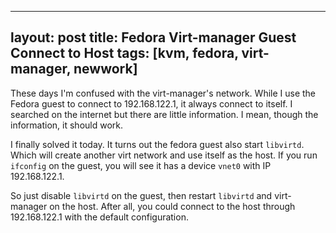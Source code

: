 
---
layout: post
title: Fedora Virt-manager Guest Connect to Host
tags: [kvm, fedora, virt-manager, newwork]
---

These days I'm confused with the virt-manager's network. While I use the Fedora guest to connect to 192.168.122.1, it always connect to itself. I searched on the internet but there are little information. I mean, though the information, it should work.

I finally solved it today. It turns out the fedora guest also start `libvirtd`. Which will create another virt network and use itself as the host. If you run `ifconfig` on the guest, you will see it has a device `vnet0` with IP 192.168.122.1.

So just disable `libvirtd` on the guest, then restart `libvirtd` and virt-manager on the host. After all, you could connect to the host through 192.168.122.1 with the default configuration.


